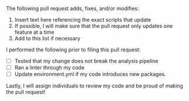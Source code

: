 The following pull request adds, fixes, and/or modifies:

1. Insert text here referencing the exact scripts that update
2. If possible, I will make sure that the pull request only updates one feature at a time
3. Add to this list if necessary

I performed the following prior to filing this pull request:

- [ ] Tested that my change does not break the analysis pipeline
- [ ] Ran a linter through my code
- [ ] Update environment.yml if my code introduces new packages.

Lastly, I will assign individuals to review my code and be proud of making the pull request!

